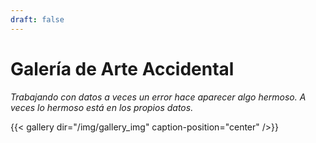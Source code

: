 ```yaml
---
draft: false
---
```


# Galería de Arte Accidental

*Trabajando con datos a veces un error hace aparecer algo hermoso. A veces lo hermoso está en los propios datos.*

{{< gallery dir="/img/gallery_img" caption-position="center" />}}
